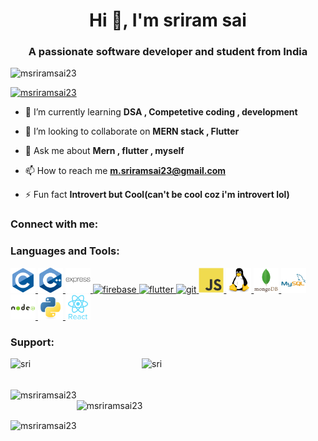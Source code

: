 <h1 align="center">Hi 👋, I'm sriram sai</h1>
<h3 align="center">A passionate software developer and student from India</h3>

<p align="left"> <img src="https://komarev.com/ghpvc/?username=msriramsai23&label=Profile%20views&color=0e75b6&style=flat" alt="msriramsai23" /> </p>

<p align="left"> <a href="https://github.com/ryo-ma/github-profile-trophy"><img src="https://github-profile-trophy.vercel.app/?username=msriramsai23" alt="msriramsai23" /></a> </p>

- 🌱 I’m currently learning **DSA , Competetive coding , development**

- 👯 I’m looking to collaborate on **MERN stack , Flutter**

- 💬 Ask me about **Mern , flutter , myself**

- 📫 How to reach me **m.sriramsai23@gmail.com**

- ⚡ Fun fact **Introvert but Cool(can't be cool coz i'm introvert lol)**

<h3 align="left">Connect with me:</h3>
<p align="left">
</p>

<h3 align="left">Languages and Tools:</h3>
<p align="left"> <a href="https://www.cprogramming.com/" target="_blank" rel="noreferrer"> <img src="https://raw.githubusercontent.com/devicons/devicon/master/icons/c/c-original.svg" alt="c" width="40" height="40"/> </a> <a href="https://www.w3schools.com/cpp/" target="_blank" rel="noreferrer"> <img src="https://raw.githubusercontent.com/devicons/devicon/master/icons/cplusplus/cplusplus-original.svg" alt="cplusplus" width="40" height="40"/> </a> <a href="https://expressjs.com" target="_blank" rel="noreferrer"> <img src="https://raw.githubusercontent.com/devicons/devicon/master/icons/express/express-original-wordmark.svg" alt="express" width="40" height="40"/> </a> <a href="https://firebase.google.com/" target="_blank" rel="noreferrer"> <img src="https://www.vectorlogo.zone/logos/firebase/firebase-icon.svg" alt="firebase" width="40" height="40"/> </a> <a href="https://flutter.dev" target="_blank" rel="noreferrer"> <img src="https://www.vectorlogo.zone/logos/flutterio/flutterio-icon.svg" alt="flutter" width="40" height="40"/> </a> <a href="https://git-scm.com/" target="_blank" rel="noreferrer"> <img src="https://www.vectorlogo.zone/logos/git-scm/git-scm-icon.svg" alt="git" width="40" height="40"/> </a> <a href="https://developer.mozilla.org/en-US/docs/Web/JavaScript" target="_blank" rel="noreferrer"> <img src="https://raw.githubusercontent.com/devicons/devicon/master/icons/javascript/javascript-original.svg" alt="javascript" width="40" height="40"/> </a> <a href="https://www.linux.org/" target="_blank" rel="noreferrer"> <img src="https://raw.githubusercontent.com/devicons/devicon/master/icons/linux/linux-original.svg" alt="linux" width="40" height="40"/> </a> <a href="https://www.mongodb.com/" target="_blank" rel="noreferrer"> <img src="https://raw.githubusercontent.com/devicons/devicon/master/icons/mongodb/mongodb-original-wordmark.svg" alt="mongodb" width="40" height="40"/> </a> <a href="https://www.mysql.com/" target="_blank" rel="noreferrer"> <img src="https://raw.githubusercontent.com/devicons/devicon/master/icons/mysql/mysql-original-wordmark.svg" alt="mysql" width="40" height="40"/> </a> <a href="https://nodejs.org" target="_blank" rel="noreferrer"> <img src="https://raw.githubusercontent.com/devicons/devicon/master/icons/nodejs/nodejs-original-wordmark.svg" alt="nodejs" width="40" height="40"/> </a> <a href="https://www.python.org" target="_blank" rel="noreferrer"> <img src="https://raw.githubusercontent.com/devicons/devicon/master/icons/python/python-original.svg" alt="python" width="40" height="40"/> </a> <a href="https://reactjs.org/" target="_blank" rel="noreferrer"> <img src="https://raw.githubusercontent.com/devicons/devicon/master/icons/react/react-original-wordmark.svg" alt="react" width="40" height="40"/> </a> </p>

<h3 align="left">Support:</h3>
<p><a href="https://www.buymeacoffee.com/sri"> <img align="left" src="https://cdn.buymeacoffee.com/buttons/v2/default-yellow.png" height="50" width="210" alt="sri" /></a><a href="https://ko-fi.com/sri"> <img align="left" src="https://cdn.ko-fi.com/cdn/kofi3.png?v=3" height="50" width="210" alt="sri" /></a></p><br><br>

<p><img align="left" src="https://github-readme-stats.vercel.app/api/top-langs?username=msriramsai23&show_icons=true&locale=en&layout=compact" alt="msriramsai23" /></p>

<p>&nbsp;<img align="center" src="https://github-readme-stats.vercel.app/api?username=msriramsai23&show_icons=true&locale=en" alt="msriramsai23" /></p>

<p><img align="center" src="https://github-readme-streak-stats.herokuapp.com/?user=msriramsai23&" alt="msriramsai23" /></p>

